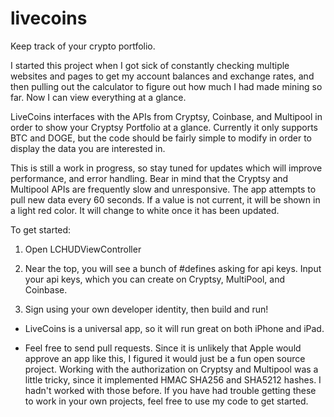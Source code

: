livecoins
=========

Keep track of your crypto portfolio.

I started this project when I got sick of constantly checking multiple websites and pages to get my account balances and exchange rates, and then pulling out the calculator to figure out how much I had made mining so far.  Now I can view everything at a glance.

LiveCoins interfaces with the APIs from Cryptsy, Coinbase, and Multipool in order to show your Cryptsy Portfolio at a glance.  Currently it only supports BTC and DOGE, but the code should be fairly simple to modify in order to display the data you are interested in.

This is still a work in progress, so stay tuned for updates which will improve performance, and error handling.  Bear in mind that the Cryptsy and Multipool APIs are frequently slow and unresponsive.  The app attempts to pull new data every 60 seconds.  If a value is not current, it will be shown in a light red color.  It will change to white once it has been updated.

To get started:

1) Open LCHUDViewController

2) Near the top, you will see a bunch of #defines asking for api keys.  Input your api keys, which you can create on Cryptsy, MultiPool, and Coinbase.

3) Sign using your own developer identity, then build and run!

- LiveCoins is a universal app, so it will run great on both iPhone and iPad. 

- Feel free to send pull requests.  Since it is unlikely that Apple would approve an app like this, I figured it would just be a fun open source project.  Working with the authorization on Cryptsy and Multipool was a little tricky, since it implemented HMAC SHA256 and SHA5212 hashes.  I hadn't worked with those before.  If you have had trouble getting these to work in your own projects, feel free to use my code to get started.
